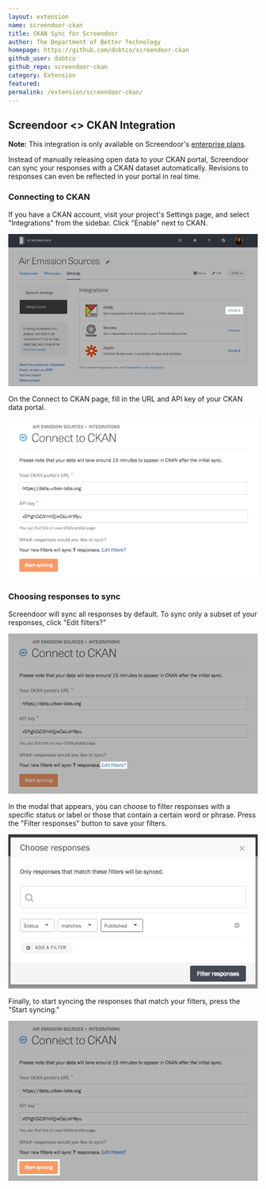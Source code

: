 ```yaml
---
layout: extension
name: screendoor-ckan
title: CKAN Sync for Screendoor
author: The Department of Better Technology
homepage: https://github.com/dobtco/screendoor-ckan
github_user: dobtco
github_repo: screendoor-ckan
category: Extension
featured: 
permalink: /extension/screendoor-ckan/
---
```



Screendoor &lt;&gt; CKAN Integration
------------------------------------

**Note:** This integration is only available on Screendoor's [enterprise plans](https://www.dobt.co/screendoor/enterprise/).

Instead of manually releasing open data to your CKAN portal, Screendoor can sync your responses with a CKAN dataset automatically. Revisions to responses can even be reflected in your portal in real time.

### Connecting to CKAN

If you have a CKAN account, visit your project's Settings page, and select "Integrations" from the sidebar. Click "Enable" next to CKAN.

![The Integrations page.](https://github.com/dobtco/screendoor-ckan/blob/master/1.png?raw=true)

On the Connect to CKAN page, fill in the URL and API key of your CKAN data portal.

![The Connect to CKAN page.](https://github.com/dobtco/screendoor-ckan/blob/master/2.png?raw=true)

### Choosing responses to sync

Screendoor will sync all responses by default. To sync only a subset of your responses, click "Edit filters?"

![Editing sync filters.](https://github.com/dobtco/screendoor-ckan/blob/master/3.png?raw=true)

In the modal that appears, you can choose to filter responses with a specific status or label or those that contain a certain word or phrase. Press the "Filter responses" button to save your filters.

![The filtering modal.](https://github.com/dobtco/screendoor-ckan/blob/master/4.png?raw=true)

Finally, to start syncing the responses that match your filters, press the "Start syncing."

![Start syncing responses to CKAN.](https://github.com/dobtco/screendoor-ckan/blob/master/5.png?raw=true)

